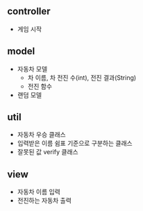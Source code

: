 ## controller
- 게임 시작

## model
- 자동차 모델 
  - 차 이름, 차 전진 수(int), 전진 결과(String)
  - 전진 함수
- 랜덤 모델

## util
- 자동차 우승 클래스
- 입력받은 이름 쉼표 기준으로 구분하는 클래스
- 잘못된 값 verify 클래스

## view
- 자동차 이름 입력
- 전진하는 자동차 출력 
      